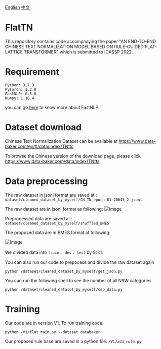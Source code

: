 [English](#Requirement)
[中文](#运行环境)

# FlatTN
This repository contains code accompanying the paper "AN END-TO-END CHINESE TEXT NORMALIZATION MODEL BASED ON RULE-GUIDED FLAT-LATTICE TRANSFORMER" which is submitted to ICASSP 2022.
# Requirement

```
Python: 3.7.3
PyTorch: 1.2.0
FastNLP: 0.5.0
Numpy: 1.16.4
```
you can go [here](https://fastnlp.readthedocs.io/zh/latest/) to know more about FastNLP.

# Dataset download
Chinese Text Normalization Dataset can be available at https://www.data-baker.com/en/#/data/index/TNtts.

To browse the Chinese version of the download page, please click https://www.data-baker.com/data/index/TNtts.

# Data preprocessing

The raw dataset in jsonl format are saved at : 
`dataset/cleaned_dataset_by_myself/CN_TN_epoch-01-28645_2.jsonl`

The raw dataset are in jsonl format as following:
![image](https://user-images.githubusercontent.com/38463365/148810299-0dc3acb9-545a-480f-b795-65e034fae29d.png)

Preprocessed data are saved at : 
`dataset/cleaned_dataset_by_myself/shuffled_BMES`

The proposed data are in BMES format at following:

![image](https://user-images.githubusercontent.com/38463365/148811758-49f739b5-7e46-4870-b50c-5cdf7e5d0e3d.png)

We divided data into `train` 、`dev` 、`test` by 8:1:1.

You can also run our code to prepocess and divide the raw dataset again
```
python /dataset/cleaned_dataset_by_myself/get_json.py
```

You can run the following shell to see the number of all NSW categories 
```
python /dataset/cleaned_dataset_by_myself/sep_data.py
```


# Training
Our code are in version V1, To run training code:
```
python /V1/flat_main.py --dataset databaker
```
Our proposed rule base are saved in a python file: 
`/V1/add_rule.py`










